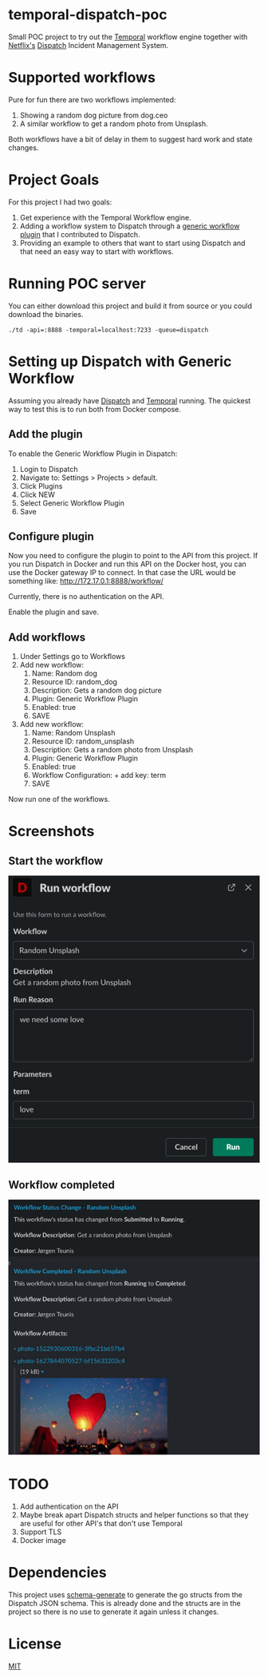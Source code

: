 # temporal-dispatch-poc
Small POC project to try out the [Temporal](http://temporal.io/) workflow engine together with [Netflix's](https://github.com/netflix/)
[Dispatch](https://github.com/netflix/dispatch/) Incident Management System.

# Supported workflows
Pure for fun there are two workflows implemented: 
1. Showing a random dog picture from dog.ceo 
2. A similar workflow to get a random photo from Unsplash.

Both workflows have a bit of delay in them to suggest hard work and state changes.

# Project Goals
For this project I had two goals:
1. Get experience with the Temporal Workflow engine.
2. Adding a workflow system to Dispatch through a [generic workflow plugin](https://github.com/Netflix/dispatch/tree/master/src/dispatch/plugins/generic_workflow) 
   that I contributed to Dispatch.
3. Providing an example to others that want to start using Dispatch and that need an easy way to start with workflows. 

# Running POC server
You can either download this project and build it from source or you could download the binaries.

```shell
./td -api=:8888 -temporal=localhost:7233 -queue=dispatch 
```

# Setting up Dispatch with Generic Workflow
Assuming you already have [Dispatch](https://github.com/Netflix/dispatch-docker) and [Temporal](https://github.com/temporalio/docker-compose) running.
The quickest way to test this is to run both from Docker compose.

## Add the plugin
To enable the Generic Workflow Plugin in Dispatch:
1. Login to Dispatch
2. Navigate to: Settings > Projects > default.
3. Click Plugins
4. Click NEW
5. Select Generic Workflow Plugin
6. Save

## Configure plugin
Now you need to configure the plugin to point to the API from this project.
If you run Dispatch in Docker and run this API on the Docker host, you can use the Docker gateway IP to connect.
In that case the URL would be something like: http://172.17.0.1:8888/workflow/

Currently, there is no authentication on the API.

Enable the plugin and save.

## Add workflows
1. Under Settings go to Workflows
2. Add new workflow:
   1. Name: Random dog
   2. Resource ID: random_dog
   3. Description: Gets a random dog picture
   4. Plugin: Generic Workflow Plugin
   5. Enabled: true
   6. SAVE
3. Add new workflow:
    1. Name: Random Unsplash
    2. Resource ID: random_unsplash
    3. Description: Gets a random photo from Unsplash
    4. Plugin: Generic Workflow Plugin
    5. Enabled: true
    6. Workflow Configuration: + add key: term
    7. SAVE

Now run one of the workflows.

# Screenshots
## Start the workflow
![image info](./screenshots/slack-dispatch-run-workflow.png)
## Workflow completed
![image info](./screenshots/slack-workflow-completed.png)

# TODO
1. Add authentication on the API
2. Maybe break apart Dispatch structs and helper functions so that they are useful for other API's that don't use Temporal
3. Support TLS
4. Docker image

# Dependencies
This project uses [schema-generate](https://github.com/a-h/generate) to generate the 
go structs from the Dispatch JSON schema. This is already done and the structs are in the project so there is
no use to generate it again unless it changes.

# License
[MIT](LICENSE)